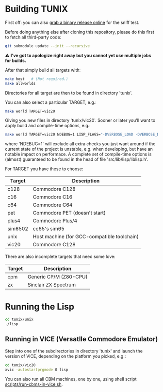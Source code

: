 Building TUNIX
==============

First off: you can also
[grab a binary release online](https://github.com/SvenMichaelKlose/tunix/releases)
for the sniff test.

Before doing anything else after cloning this repository,
please do this first to fetch all third-party code:

~~~sh
git submodule update --init --recursive
~~~

⚠️ **I've got to apologize right away but you cannot
yet use multiple jobs for builds.**

After that simply build all targets with:

~~~sh
make host   # (Not required.)
make allworlds
~~~

Directories for all target are then to be found in
directory 'tunix'.

You can also select a particular TARGET, e.g.:

~~~sh
make world TARGET=vic20
~~~

Giving you new files in directory 'tunix/vic20'.
Sooner or later you'll want to apply build and compile-time
options, e.g.:

~~~sh
make world TARGET=vic20 NDEBUG=1 LISP_FLAGS="-DVERBOSE_LOAD -DVERBOSE_DEFINES"
~~~

where 'NDEBUG=1' will exclude all extra checks you just want
around if the current state of the project is unstable, e.g.
when developing, but have an notable impact on performace.
A complete set of compile-time options is (almost)
guaranteed to be found in the head of file
'src/lib/lisp/liblisp.h'.

For TARGET you have these to choose:

| Target   | Description                                 |
|----------|---------------------------------------------|
| c128     | Commodore C128                              |
| c16      | Commodore C16                               |
| c64      | Commodore C64                               |
| pet      | Commodore PET (doesn't start)               |
| plus4    | Commodore Plus/4                            |
| sim6502  | cc65's sim65                                |
| unix     | Host machine (for GCC-compatible toolchain) |
| vic20    | Commodore C128                              |

There are also incomplete targets that need some love:

| Target   | Description                   |
|----------|-------------------------------|
| cpm      | Generic CP/M (Z80-CPU)        |
| zx       | Sinclair ZX Spectrum          |

# Running the Lisp

~~~sh
cd tunix/unix
./lisp
~~~

## Running in VICE (VersatIle Commodore Emulator)

Step into one of the subdirectories in directory 'tunix'
and launch the version of VICE, depending on the platform
you picked, e.g.:

~~~sh
cd tunix/vic20
xvic -autostartprgmode 0 lisp
~~~

You can also run all CBM machines, one by one, using shell
script
[scripts/run-cbms-in-vice.sh](scripts/run-cbms-in-vice.sh).
